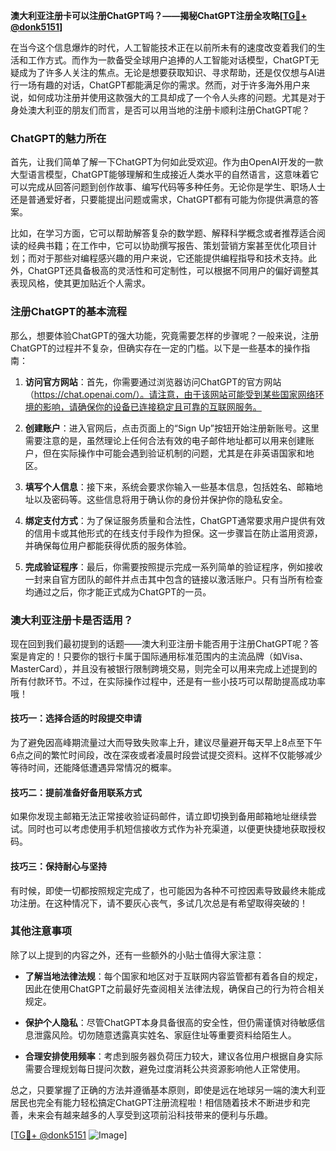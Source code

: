 **澳大利亚注册卡可以注册ChatGPT吗？——揭秘ChatGPT注册全攻略[[TG💪+ @donk5151](https://t.me/s/donk5151)]**

在当今这个信息爆炸的时代，人工智能技术正在以前所未有的速度改变着我们的生活和工作方式。而作为一款备受全球用户追捧的人工智能对话模型，ChatGPT无疑成为了许多人关注的焦点。无论是想要获取知识、寻求帮助，还是仅仅想与AI进行一场有趣的对话，ChatGPT都能满足你的需求。然而，对于许多海外用户来说，如何成功注册并使用这款强大的工具却成了一个令人头疼的问题。尤其是对于身处澳大利亚的朋友们而言，是否可以用当地的注册卡顺利注册ChatGPT呢？

### ChatGPT的魅力所在

首先，让我们简单了解一下ChatGPT为何如此受欢迎。作为由OpenAI开发的一款大型语言模型，ChatGPT能够理解和生成接近人类水平的自然语言，这意味着它可以完成从回答问题到创作故事、编写代码等多种任务。无论你是学生、职场人士还是普通爱好者，只要能提出问题或需求，ChatGPT都有可能为你提供满意的答案。

比如，在学习方面，它可以帮助解答复杂的数学题、解释科学概念或者推荐适合阅读的经典书籍；在工作中，它可以协助撰写报告、策划营销方案甚至优化项目计划；而对于那些对编程感兴趣的用户来说，它还能提供编程指导和技术支持。此外，ChatGPT还具备极高的灵活性和可定制性，可以根据不同用户的偏好调整其表现风格，使其更加贴近个人需求。

### 注册ChatGPT的基本流程

那么，想要体验ChatGPT的强大功能，究竟需要怎样的步骤呢？一般来说，注册ChatGPT的过程并不复杂，但确实存在一定的门槛。以下是一些基本的操作指南：

1. **访问官方网站**：首先，你需要通过浏览器访问ChatGPT的官方网站（https://chat.openai.com/）。请注意，由于该网站可能受到某些国家网络环境的影响，请确保你的设备已连接稳定且可靠的互联网服务。
   
2. **创建账户**：进入官网后，点击页面上的“Sign Up”按钮开始注册新账号。这里需要注意的是，虽然理论上任何合法有效的电子邮件地址都可以用来创建账户，但在实际操作中可能会遇到验证机制的问题，尤其是在非英语国家和地区。

3. **填写个人信息**：接下来，系统会要求你输入一些基本信息，包括姓名、邮箱地址以及密码等。这些信息将用于确认你的身份并保护你的隐私安全。

4. **绑定支付方式**：为了保证服务质量和合法性，ChatGPT通常要求用户提供有效的信用卡或其他形式的在线支付手段作为担保。这一步骤旨在防止滥用资源，并确保每位用户都能获得优质的服务体验。

5. **完成验证程序**：最后，你需要按照提示完成一系列简单的验证程序，例如接收一封来自官方团队的邮件并点击其中包含的链接以激活账户。只有当所有检查均通过之后，你才能正式成为ChatGPT的一员。

### 澳大利亚注册卡是否适用？

现在回到我们最初提到的话题——澳大利亚注册卡能否用于注册ChatGPT呢？答案是肯定的！只要你的银行卡属于国际通用标准范围内的主流品牌（如Visa、MasterCard），并且没有被银行限制跨境交易，则完全可以用来完成上述提到的所有付款环节。不过，在实际操作过程中，还是有一些小技巧可以帮助提高成功率哦！

#### 技巧一：选择合适的时段提交申请
为了避免因高峰期流量过大而导致失败率上升，建议尽量避开每天早上8点至下午6点之间的繁忙时间段，改在深夜或者凌晨时段尝试提交资料。这样不仅能够减少等待时间，还能降低遭遇异常情况的概率。

#### 技巧二：提前准备好备用联系方式
如果你发现主邮箱无法正常接收验证码邮件，请立即切换到备用邮箱地址继续尝试。同时也可以考虑使用手机短信接收方式作为补充渠道，以便更快捷地获取授权码。

#### 技巧三：保持耐心与坚持
有时候，即使一切都按照规定完成了，也可能因为各种不可控因素导致最终未能成功注册。在这种情况下，请不要灰心丧气，多试几次总是有希望取得突破的！

### 其他注意事项

除了以上提到的内容之外，还有一些额外的小贴士值得大家注意：

- **了解当地法律法规**：每个国家和地区对于互联网内容监管都有着各自的规定，因此在使用ChatGPT之前最好先查阅相关法律法规，确保自己的行为符合相关规定。
  
- **保护个人隐私**：尽管ChatGPT本身具备很高的安全性，但仍需谨慎对待敏感信息泄露风险。切勿随意透露真实姓名、家庭住址等重要资料给陌生人。

- **合理安排使用频率**：考虑到服务器负荷压力较大，建议各位用户根据自身实际需要合理规划每日提问次数，避免过度消耗公共资源影响他人正常使用。

总之，只要掌握了正确的方法并遵循基本原则，即使是远在地球另一端的澳大利亚居民也完全有能力轻松搞定ChatGPT注册流程啦！相信随着技术不断进步和完善，未来会有越来越多的人享受到这项前沿科技带来的便利与乐趣。

[[TG💪+ @donk5151](https://t.me/s/donk5151) ![Image](https://i.postimg.cc/rwNCRYN7/Snipaste-2025-04-30-17-27-05.png)]